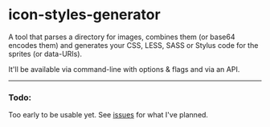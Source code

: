 icon-styles-generator
===========

A tool that parses a directory for images, combines them (or base64 encodes them) and generates your CSS, LESS, SASS or Stylus code for the sprites (or data-URIs).

It'll be available via command-line with options & flags and via an API.

--------

### Todo:
Too early to be usable yet. See [issues](https://github.com/adam-lynch/icon-styles/issues) for what I've planned.
